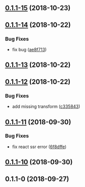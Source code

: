 <a name="0.1.1-15"></a>
## [0.1.1-15](https://github.com/thonatos/Yordles/compare/v0.1.1-14...v0.1.1-15) (2018-10-23)



<a name="0.1.1-14"></a>
## [0.1.1-14](https://github.com/thonatos/Yordles/compare/v0.1.1-13...v0.1.1-14) (2018-10-22)


### Bug Fixes

* fix bug ([ae8f713](https://github.com/thonatos/Yordles/commit/ae8f713))



<a name="0.1.1-13"></a>
## [0.1.1-13](https://github.com/thonatos/Yordles/compare/v0.1.1-12...v0.1.1-13) (2018-10-22)



<a name="0.1.1-12"></a>
## [0.1.1-12](https://github.com/thonatos/Yordles/compare/v0.1.1-11...v0.1.1-12) (2018-10-22)


### Bug Fixes

* add missing transform ([c335843](https://github.com/thonatos/Yordles/commit/c335843))



<a name="0.1.1-11"></a>
## [0.1.1-11](https://github.com/thonatos/Yordles/compare/v0.1.1-10...v0.1.1-11) (2018-09-30)


### Bug Fixes

* fix react ssr error ([6f8dffe](https://github.com/thonatos/Yordles/commit/6f8dffe))



<a name="0.1.1-10"></a>
## [0.1.1-10](https://github.com/thonatos/Yordles/compare/v0.1.1-0...v0.1.1-10) (2018-09-30)



<a name="0.1.1-0"></a>
## 0.1.1-0 (2018-09-27)



